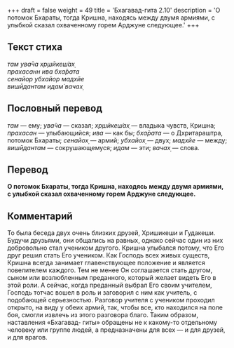 +++
draft = false
weight = 49
title = 'Бхагавад-гита 2.10'
description = 'О потомок Бхараты, тогда Кришна, находясь между двумя армиями, с улыбкой сказал охваченному горем Арджуне следующее.'
+++

## Текст стиха

_там ува̄ча хр̣шӣкеш́ах̣  
прахасанн ива бха̄рата  
сенайор убхайор мадхйе  
вишӣдантам идам̇ вачах̣_

## Пословный перевод

_там_ — ему; _ува̄ча_ — сказал; _хр̣шӣкеш́ах̣_ — владыка чувств, Кришна; _прахасан_ — улыбающийся; _ива_ — как бы; _бха̄рата_ — о Дхритараштра, потомок Бхараты; _сенайох̣_ — армий; _убхайох̣_ — двух; _мадхйе_ — между; _вишӣдантам_ — сокрушающемуся; _идам_ — эти; _вачах̣_ — слова.

## Перевод

**О потомок Бхараты, тогда Кришна, находясь между двумя армиями, с улыбкой сказал охваченному горем Арджуне следующее.**

## Комментарий

То была беседа двух очень близких друзей, Хришикеши и Гудакеши. Будучи друзьями, они общались на равных, однако сейчас один из них добровольно стал учеником другого. Кришна улыбался потому, что Его друг решил стать Его учеником. Как Господь всех живых существ, Кришна всегда занимает главенствующее положение и является повелителем каждого. Тем не менее Он соглашается стать другом, сыном или возлюбленным преданного, который желает видеть Его в этой роли. А сейчас, когда преданный выбрал Его своим учителем, Господь тотчас вошел в роль и заговорил с ним как учитель, с подобающей серьезностью. Разговор учителя с учеником проходил открыто, на виду у обеих армий, так, чтобы все, кто находился на поле боя, смогли извлечь из этого разговора благо. Таким образом, наставления «Бхагавад- гиты» обращены не к какому-то отдельному человеку или группе людей, а предназначены для всех — и для друзей, и для врагов.
